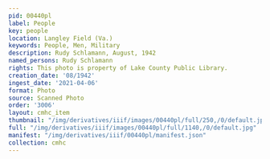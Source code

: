 ```yaml
---
pid: 00440pl
label: People
key: people
location: Langley Field (Va.)
keywords: People, Men, Military
description: Rudy Schlamann, August, 1942
named_persons: Rudy Schlamann
rights: This photo is property of Lake County Public Library.
creation_date: '08/1942'
ingest_date: '2021-04-06'
format: Photo
source: Scanned Photo
order: '3006'
layout: cmhc_item
thumbnail: "/img/derivatives/iiif/images/00440pl/full/250,/0/default.jpg"
full: "/img/derivatives/iiif/images/00440pl/full/1140,/0/default.jpg"
manifest: "/img/derivatives/iiif/00440pl/manifest.json"
collection: cmhc
---
```

